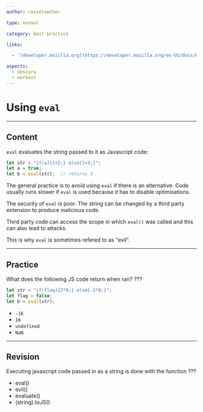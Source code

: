 ```yaml
---
author: rosielowther

type: normal

category: best practice

links:

  - '[developer.mozilla.org](https://developer.mozilla.org/en-US/docs/Web/JavaScript/Reference/Global_Objects/eval){website}'

aspects:
  - obscura
  - workout
---
```


# Using `eval`

---
## Content

`eval` evaluates the string passed to it as Javascript code:

```js
let str = "if(a){1+2;} else{1+3;}";
let a = true;
let b = eval(str);  // returns 3
```

The general practice is to avoid using `eval` if there is an alternative. Code usually runs slower if `eval` is used because it has to disable optimisations. 

The security of `eval` is poor. The string can be changed by a third party extension to produce malicious code.

Third party code can access the scope in which `eval()` was called and this can also lead to attacks.

This is why `eval` is sometimes refered to as "evil".

---
## Practice

What does the following JS code return when ran? ???

```javascript
let str = "if(flag){2*8;} else{-2*8;}";
let flag = false;
let b = eval(str);
```

* `-16`
* `16`
* `undefined`
* `NaN`

---
## Revision

Executing javascript code passed in as a string is done with the function ???

* eval()
* evil()
* evaluate()
* (string).toJS()

 
